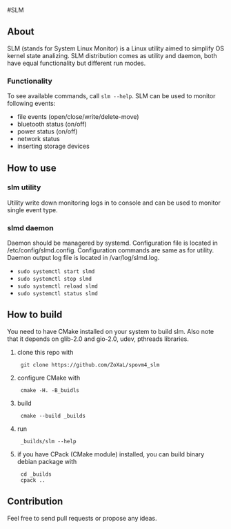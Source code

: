 #SLM
## About
SLM (stands for System Linux Monitor) is a Linux utility aimed to simplify OS kernel state analizing. SLM distribution comes as utility and daemon, both have equal functionality but different run modes. 

### Functionality
To see available commands, call `slm --help`. SLM can be used to monitor following events:
* file events (open/close/write/delete-move)
* bluetooth status (on/off)
* power status (on/off)
* network status
* inserting storage devices

## How to use
### slm utility
Utility write down monitoring logs in to console and can be used to monitor single event type.

### slmd daemon
Daemon should be managered by systemd. Configuration file is located in /etc/config/slmd.config. Configuration commands are same as for utility. Daemon output log file is located in /var/log/slmd.log.
 * `sudo systemctl start slmd`
 * `sudo systemctl stop slmd`
 * `sudo systemctl reload slmd`
 * `sudo systemctl status slmd` 

## How to build
You need to have CMake installed on your system to build slm. Also note that it depends on glib-2.0 and gio-2.0, udev, pthreads libraries.
1. clone this repo with 

        git clone https://github.com/ZoXaL/spovm4_slm
        
2. configure CMake with 
    
        cmake -H. -B_buidls
        
3. build

        cmake --build _builds
    
4. run 

        _builds/slm --help
        
5. if you have CPack (CMake module) installed, you can build binary debian package with
    
        cd _builds
        cpack ..
    
## Contribution
Feel free to send pull requests or propose any ideas.
